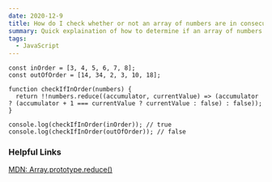```yaml
---
date: 2020-12-9
title: How do I check whether or not an array of numbers are in consecutive order using JavaScript?
summary: Quick explaination of how to determine if an array of numbers are in consecutive order
tags:
  - JavaScript
---
```


```
const inOrder = [3, 4, 5, 6, 7, 8];
const outOfOrder = [14, 34, 2, 3, 10, 18];

function checkIfInOrder(numbers) {
  return !!numbers.reduce((accumulator, currentValue) => (accumulator ? (accumulator + 1 === currentValue ? currentValue : false) : false));
}

console.log(checkIfInOrder(inOrder)); // true
console.log(checkIfInOrder(outOfOrder)); // false
```

### Helpful Links

[MDN: Array.prototype.reduce()](https://developer.mozilla.org/en-US/docs/Web/JavaScript/Reference/Global_Objects/Array/reduce)
